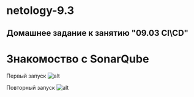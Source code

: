 # netology-9.3

## Домашнее задание к занятию "09.03 CI\CD"

# Знакомоство с SonarQube
Первый запуск
![alt](https://i.ibb.co/zRVpBxG/Screenshot-2.jpg)

Повторный запуск
![alt](https://i.ibb.co/xMkfqDM/Screenshot-3.jpg)
